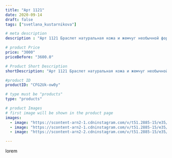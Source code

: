 ```yaml
---
title: "Арт 1121"
date: 2020-09-14
draft: false
tags: ["svetlana_kustarnikova"]

# meta description
description : "Арт 1121 Браслет натуральная кожа и жемчуг необычной формы. Подойдёт к ранее выложинным серьгам"

# product Price
price: "3000"
priceBefore: "3600.0"

# Product Short Description
shortDescription: "Арт 1121 Браслет натуральная кожа и жемчуг необычной формы. Подойдёт к ранее выложинным серьгам"

#product ID
productID: "CFG2Uk-ow0y"

# type must be "products"
type: "products"

# product Images
# first image will be shown in the product page
images:
  - image: "https://scontent-arn2-1.cdninstagram.com/v/t51.2885-15/e35/119213030_362886474865323_1304422798304104202_n.jpg?se=7&tp=1&_nc_ht=scontent-arn2-1.cdninstagram.com&_nc_cat=103&_nc_ohc=KMQN8JoW2BUAX8NrTJG&oh=7e1d018ca3a4bf6788e7a9c1760db7d3&oe=606ACA70&ig_cache_key=MjM5Nzg0Mjc1MTkyMzE3NzkzMg%3D%3D.2"
  - image: "https://scontent-arn2-1.cdninstagram.com/v/t51.2885-15/e35/119461495_2707938752812831_6320705499671760760_n.jpg?se=8&tp=1&_nc_ht=scontent-arn2-1.cdninstagram.com&_nc_cat=107&_nc_ohc=g46q-CGk820AX8Ke79v&oh=1711f32734396c173df36f8f72adca8e&oe=606A7E9D&ig_cache_key=MjM5Nzg0Mjc1MTg4OTYyNzY4OA%3D%3D.2"
  - image: "https://scontent-arn2-2.cdninstagram.com/v/t51.2885-15/e35/119516479_379505450114732_8763379907687614129_n.jpg?se=8&tp=1&_nc_ht=scontent-arn2-2.cdninstagram.com&_nc_cat=108&_nc_ohc=Too66x6pu-cAX_F8Oo3&oh=fa812a6656f73a3836d27d15585e3d4a&oe=606A96BE&ig_cache_key=MjM5Nzg0Mjc1MTkwNjQ4NDQ1Ng%3D%3D.2"

---
```

lorem
